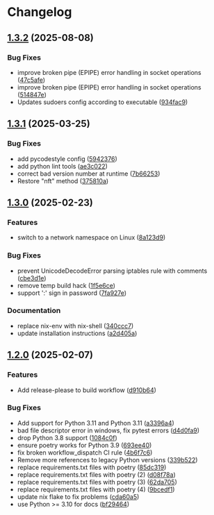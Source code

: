 # Changelog

## [1.3.2](https://github.com/sshuttle/sshuttle/compare/v1.3.1...v1.3.2) (2025-08-08)


### Bug Fixes

* improve broken pipe (EPIPE) error handling in socket operations ([47c5afe](https://github.com/sshuttle/sshuttle/commit/47c5afe3f5e65d84894b617803e3272a0987f641))
* improve broken pipe (EPIPE) error handling in socket operations ([514847e](https://github.com/sshuttle/sshuttle/commit/514847e7d86f65be7315f390e20987a9352840ca))
* Updates sudoers config according to executable ([934fac9](https://github.com/sshuttle/sshuttle/commit/934fac9d6c0f86223e3e7120148d346d9b20c9d0))

## [1.3.1](https://github.com/sshuttle/sshuttle/compare/v1.3.0...v1.3.1) (2025-03-25)


### Bug Fixes

* add pycodestyle config ([5942376](https://github.com/sshuttle/sshuttle/commit/5942376090395d0a8dfe38fe012a519268199341))
* add python lint tools ([ae3c022](https://github.com/sshuttle/sshuttle/commit/ae3c022d1d67de92f1c4712d06eb8ae76c970624))
* correct bad version number at runtime ([7b66253](https://github.com/sshuttle/sshuttle/commit/7b662536ba92d724ed8f86a32a21282fea66047c))
* Restore "nft" method ([375810a](https://github.com/sshuttle/sshuttle/commit/375810a9a8910a51db22c9fe4c0658c39b16c9e7))

## [1.3.0](https://github.com/sshuttle/sshuttle/compare/v1.2.0...v1.3.0) (2025-02-23)


### Features

* switch to a network namespace on Linux ([8a123d9](https://github.com/sshuttle/sshuttle/commit/8a123d9762b84f168a8ca8c75f73e590954e122d))


### Bug Fixes

* prevent UnicodeDecodeError parsing iptables rule with comments ([cbe3d1e](https://github.com/sshuttle/sshuttle/commit/cbe3d1e402cac9d3fbc818fe0cb8a87be2e94348))
* remove temp build hack ([1f5e6ce](https://github.com/sshuttle/sshuttle/commit/1f5e6cea703db33761fb1c3f999b9624cf3bc7ad))
* support ':' sign in password ([7fa927e](https://github.com/sshuttle/sshuttle/commit/7fa927ef8ceea6b1b2848ca433b8b3e3b63f0509))


### Documentation

* replace nix-env with nix-shell ([340ccc7](https://github.com/sshuttle/sshuttle/commit/340ccc705ebd9499f14f799fcef0b5d2a8055fb4))
* update installation instructions ([a2d405a](https://github.com/sshuttle/sshuttle/commit/a2d405a6a7f9d1a301311a109f8411f2fe8deb37))

## [1.2.0](https://github.com/sshuttle/sshuttle/compare/v1.1.2...v1.2.0) (2025-02-07)


### Features

* Add release-please to build workflow ([d910b64](https://github.com/sshuttle/sshuttle/commit/d910b64be77fd7ef2a5f169b780bfda95e67318d))


### Bug Fixes

* Add support for Python 3.11 and Python 3.11 ([a3396a4](https://github.com/sshuttle/sshuttle/commit/a3396a443df14d3bafc3d25909d9221aa182b8fc))
* bad file descriptor error in windows, fix pytest errors ([d4d0fa9](https://github.com/sshuttle/sshuttle/commit/d4d0fa945d50606360aa7c5f026a0f190b026c68))
* drop Python 3.8 support ([1084c0f](https://github.com/sshuttle/sshuttle/commit/1084c0f2458c1595b00963b3bd54bd667e4cfc9f))
* ensure poetry works for Python 3.9 ([693ee40](https://github.com/sshuttle/sshuttle/commit/693ee40c485c70f353326eb0e8f721f984850f5c))
* fix broken workflow_dispatch CI rule ([4b6f7c6](https://github.com/sshuttle/sshuttle/commit/4b6f7c6a656a752552295863092d3b8af0b42b31))
* Remove more references to legacy Python versions ([339b522](https://github.com/sshuttle/sshuttle/commit/339b5221bc33254329f79f2374f6114be6f30aed))
* replace requirements.txt files with poetry ([85dc319](https://github.com/sshuttle/sshuttle/commit/85dc3199a332f9f9f0e4c6037c883a8f88dc09ca))
* replace requirements.txt files with poetry (2) ([d08f78a](https://github.com/sshuttle/sshuttle/commit/d08f78a2d9777951d7e18f6eaebbcdd279d7683a))
* replace requirements.txt files with poetry (3) ([62da705](https://github.com/sshuttle/sshuttle/commit/62da70510e8a1f93e8b38870fdebdbace965cd8e))
* replace requirements.txt files with poetry (4) ([9bcedf1](https://github.com/sshuttle/sshuttle/commit/9bcedf19049e5b3a8ae26818299cc518ec03a926))
* update nix flake to fix problems ([cda60a5](https://github.com/sshuttle/sshuttle/commit/cda60a52331c7102cff892b9b77c8321e276680a))
* use Python &gt;= 3.10 for docs ([bf29464](https://github.com/sshuttle/sshuttle/commit/bf294643e283cef9fb285d44e307e958686caf46))

